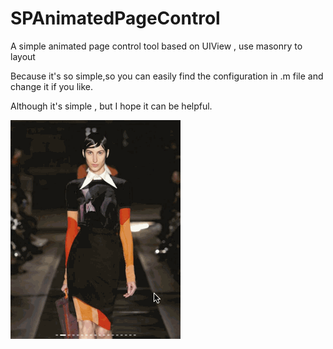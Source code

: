 # SPAnimatedPageControl

A simple animated page control tool based on UIView , use masonry to layout

Because it's so simple,so you can easily find the configuration in .m file and change it if you like.

Although it's simple , but I hope it can be helpful.

![AnimatedPageControl](https://github.com/Tr2e/SPAnimatedPageControl/raw/master/animatePageControl.gif)
